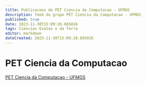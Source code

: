 ```yaml
---
title: Publicacoes de PET Ciencia da Computacao - UFMGS 
description: feed do grupo PET Ciencia da Computacao - UFMGS
published: true
date: 2023-11-30T15:09:28.665016
tags: Ciencias Exatas e da Terra
editor: markdown
dateCreated: 2023-11-30T15:09:28.665016
---
```


# PET Ciencia da Computacao
[PET Ciencia da Computacao - UFMGS](/grupo/195PETCienciadaComputacaoUFMGS.md)